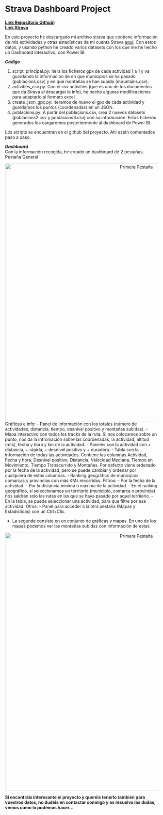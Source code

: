 # Strava Dashboard Project

**[Link Repositorio Github](https://github.com/arnaugr55/Strava_project))**<br>
**[Link Strava](https://www.strava.com/)**

En este proyecto he descargado mi archivo strava que contiene información de mis actividades y otras estadísticas de mi cuenta Strava [aquí](https://www.strava.com/athlete/delete_your_account). Con estos datos, y usando python he creado varios datasets con los que me he hecho un Dashboard interactivo, con Power BI.

***Código***<br>
1. script_principal.py: Itera los ficheros gpx de cada actividad 1 a 1 y va guardando la información de en que municipios se ha pasado (poblacions.csv) y en que montañas se han subido (mountains.csv).
2. activities_csv.py: Con el csv activities (que es uno de los documentos que da Strava al descargar la info), he hecho algunas modificaciones para adaptarlo al formato excel.
3. create_json_gpx.py: Iteramos de nuevo el gpx de cada actividad y guardamos los puntos (coordenadas) en un JSON.
4. poblacions.py: A partir del poblacions.csv, crea 2 nuevos datasets (poblacions2.csv y poblacions3.csv) con su información.
Estos ficheros generados los cargaremos posteriormente al dashboard de Power BI.

Los scripts se encuentran en el github del proyecto. Ahí están comentados paso a paso.

***Dashboard***<br>
Con la información recogida, he creado un dashboard de 2 pestañas.<br>
Pestaña General<br>
<div style="text-align: center;">
  <img src="https://arnaugr55.github.io/Strava/resources/captura_01.png" alt="Primera Pestaña" width="850">
</div>
Gráficas e info:
 - Panel de información con los totales (número de actividades, distancia, tiempo, desnivel positivo y montañas subidas).
 - Mapa interactivo con todos los tracks de la ruta. Si nos colocamos sobre un punto, nos da la infromación sobre las coordenadas, la actividad, altitud (mts), fecha y hora y km de la actividad.
 - Paneles con la actividad con + distancia, + rápida, + desnivel positivo y + duradera.
 - Tabla con la información de todas las actividades. Contiene las columnas Actividad, Fecha y hora, Desnivel positivo, Distancia, Velocidad Mediana, Tiempo en Movimiento, Tiempo Transcurrido y Montañas. Por defecto viene ordenado por la fecha de la actividad, pero se puede cambiar y ordenar por cualquiera de estas columnas.
 - Ranking geográfico de municipios, comarcas y provincias con más KMs recorridos.
Filtros:
 - Por la fecha de la actividad.
 - Por la distancia mínima o máxima de la actividad.
 - En el ranking geográfico, si seleccionamos un territorio (municipio, comarca o provincia) nos saldrán solo las rutas en las que se haya pasado por aquel terriiorio.
 - En la tabla, se puede seleccionar una actividad, para que filtre por esa actividad.
Otros:
 - Panel para acceder a la otra pestaña (Mapas y Estadísticas) con un Ctrl+Clic.

- La segunda consiste en un conjunto de gráficas y mapas. En uno de los mapas podemos ver las montañas subidas con información de estas.<br>
<div style="text-align: center;">
  <img src="https://arnaugr55.github.io/Strava/resources/captura_02.png" alt="Primera Pestaña" width="850">
</div>

**Si encontráis interesante el proyecto y queréis tenerlo también para vuestros datos, no dudéis en contactar conmigo y os resuelvo las dudas, vemos como lo podemos hacer...**
